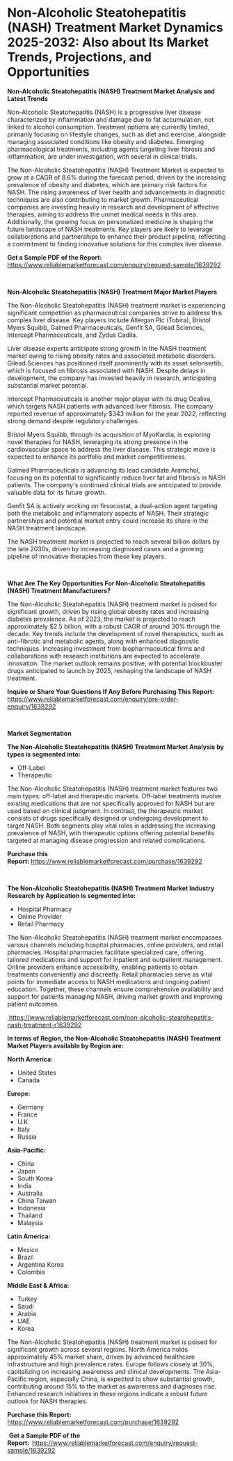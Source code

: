 <p><h1>Non-Alcoholic Steatohepatitis (NASH) Treatment Market Dynamics 2025-2032: Also about Its Market Trends, Projections, and Opportunities</h1></p><p><strong>Non-Alcoholic Steatohepatitis (NASH) Treatment Market Analysis and Latest Trends</strong></p>
<p><p>Non-Alcoholic Steatohepatitis (NASH) is a progressive liver disease characterized by inflammation and damage due to fat accumulation, not linked to alcohol consumption. Treatment options are currently limited, primarily focusing on lifestyle changes, such as diet and exercise, alongside managing associated conditions like obesity and diabetes. Emerging pharmacological treatments, including agents targeting liver fibrosis and inflammation, are under investigation, with several in clinical trials.</p><p>The Non-Alcoholic Steatohepatitis (NASH) Treatment Market is expected to grow at a CAGR of 8.6% during the forecast period, driven by the increasing prevalence of obesity and diabetes, which are primary risk factors for NASH. The rising awareness of liver health and advancements in diagnostic techniques are also contributing to market growth. Pharmaceutical companies are investing heavily in research and development of effective therapies, aiming to address the unmet medical needs in this area. Additionally, the growing focus on personalized medicine is shaping the future landscape of NASH treatments. Key players are likely to leverage collaborations and partnerships to enhance their product pipeline, reflecting a commitment to finding innovative solutions for this complex liver disease.</p></p>
<p><strong>Get a Sample PDF of the Report:&nbsp;</strong> <a href="https://www.reliablemarketforecast.com/enquiry/request-sample/1639292?utm_campaign=1888&utm_medium=2&utm_source=Github&utm_content=ia&utm_term=13042025&utm_id=non-alcoholic-steatohepatitis-nash-treatment">https://www.reliablemarketforecast.com/enquiry/request-sample/1639292</a></p>
<p>&nbsp;</p>
<p><strong>Non-Alcoholic Steatohepatitis (NASH) Treatment Major Market Players</strong></p>
<p><p>The Non-Alcoholic Steatohepatitis (NASH) treatment market is experiencing significant competition as pharmaceutical companies strive to address this complex liver disease. Key players include Allergan Plc (Tobira), Bristol Myers Squibb, Galmed Pharmaceuticals, Genfit SA, Gilead Sciences, Intercept Pharmaceuticals, and Zydus Cadila.</p><p>Liver disease experts anticipate strong growth in the NASH treatment market owing to rising obesity rates and associated metabolic disorders. Gilead Sciences has positioned itself prominently with its asset selonsertib, which is focused on fibrosis associated with NASH. Despite delays in development, the company has invested heavily in research, anticipating substantial market potential.</p><p>Intercept Pharmaceuticals is another major player with its drug Ocaliva, which targets NASH patients with advanced liver fibrosis. The company reported revenue of approximately $343 million for the year 2022, reflecting strong demand despite regulatory challenges.</p><p>Bristol Myers Squibb, through its acquisition of MyoKardia, is exploring novel therapies for NASH, leveraging its strong presence in the cardiovascular space to address the liver disease. This strategic move is expected to enhance its portfolio and market competitiveness. </p><p>Galmed Pharmaceuticals is advancing its lead candidate Aramchol, focusing on its potential to significantly reduce liver fat and fibrosis in NASH patients. The company's continued clinical trials are anticipated to provide valuable data for its future growth.</p><p>Genfit SA is actively working on firsocostat, a dual-action agent targeting both the metabolic and inflammatory aspects of NASH. Their strategic partnerships and potential market entry could increase its share in the NASH treatment landscape.</p><p>The NASH treatment market is projected to reach several billion dollars by the late 2030s, driven by increasing diagnosed cases and a growing pipeline of innovative therapies from these key players.</p></p>
<p>&nbsp;</p>
<p><strong>What Are The Key Opportunities For Non-Alcoholic Steatohepatitis (NASH) Treatment Manufacturers?</strong></p>
<p><p>The Non-Alcoholic Steatohepatitis (NASH) treatment market is poised for significant growth, driven by rising global obesity rates and increasing diabetes prevalence. As of 2023, the market is projected to reach approximately $2.5 billion, with a robust CAGR of around 30% through the decade. Key trends include the development of novel therapeutics, such as anti-fibrotic and metabolic agents, along with enhanced diagnostic techniques. Increasing investment from biopharmaceutical firms and collaborations with research institutions are expected to accelerate innovation. The market outlook remains positive, with potential blockbuster drugs anticipated to launch by 2025, reshaping the landscape of NASH treatment.</p></p>
<p><strong>Inquire or Share Your Questions If Any Before Purchasing This Report:</strong> <a href="https://www.reliablemarketforecast.com/enquiry/pre-order-enquiry/1639292?utm_campaign=1888&utm_medium=2&utm_source=Github&utm_content=ia&utm_term=13042025&utm_id=non-alcoholic-steatohepatitis-nash-treatment">https://www.reliablemarketforecast.com/enquiry/pre-order-enquiry/1639292</a></p>
<p>&nbsp;</p>
<p><strong>Market Segmentation</strong></p>
<p><strong>The Non-Alcoholic Steatohepatitis (NASH) Treatment Market Analysis by types is segmented into:</strong></p>
<p><ul><li>Off-Label</li><li>Therapeutic</li></ul></p>
<p><p>The Non-Alcoholic Steatohepatitis (NASH) treatment market features two main types: off-label and therapeutic markets. Off-label treatments involve existing medications that are not specifically approved for NASH but are used based on clinical judgment. In contrast, the therapeutic market consists of drugs specifically designed or undergoing development to target NASH. Both segments play vital roles in addressing the increasing prevalence of NASH, with therapeutic options offering potential benefits targeted at managing disease progression and related complications.</p></p>
<p><strong>Purchase this Report:&nbsp;</strong><a href="https://www.reliablemarketforecast.com/purchase/1639292?utm_campaign=1888&utm_medium=2&utm_source=Github&utm_content=ia&utm_term=13042025&utm_id=non-alcoholic-steatohepatitis-nash-treatment">https://www.reliablemarketforecast.com/purchase/1639292</a></p>
<p>&nbsp;</p>
<p><strong>The Non-Alcoholic Steatohepatitis (NASH) Treatment Market Industry Research by Application is segmented into:</strong></p>
<p><ul><li>Hospital Pharmacy</li><li>Online Provider</li><li>Retail Pharmacy</li></ul></p>
<p><p>The Non-Alcoholic Steatohepatitis (NASH) treatment market encompasses various channels including hospital pharmacies, online providers, and retail pharmacies. Hospital pharmacies facilitate specialized care, offering tailored medications and support for inpatient and outpatient management. Online providers enhance accessibility, enabling patients to obtain treatments conveniently and discreetly. Retail pharmacies serve as vital points for immediate access to NASH medications and ongoing patient education. Together, these channels ensure comprehensive availability and support for patients managing NASH, driving market growth and improving patient outcomes.</p></p>
<p><a href="https://www.reliablemarketforecast.com/non-alcoholic-steatohepatitis-nash-treatment-r1639292?utm_campaign=1888&utm_medium=2&utm_source=Github&utm_content=ia&utm_term=13042025&utm_id=non-alcoholic-steatohepatitis-nash-treatment">&nbsp;https://www.reliablemarketforecast.com/non-alcoholic-steatohepatitis-nash-treatment-r1639292</a></p>
<p><strong>In terms of Region, the Non-Alcoholic Steatohepatitis (NASH) Treatment Market Players available by Region are:</strong></p>
<p>
    <p> <strong> North America: </strong>
        <ul>
            <li>United States</li>
            <li>Canada</li>
        </ul>
        </p> 
    <p> <strong> Europe: </strong>
        <ul>
            <li>Germany</li>
            <li>France</li>
            <li>U.K.</li>
            <li>Italy</li>
            <li>Russia</li>
        </ul>
        </p> 
    <p> <strong> Asia-Pacific: </strong>
        <ul>
            <li>China</li>
            <li>Japan</li>
            <li>South Korea</li>
            <li>India</li>
            <li>Australia</li>
            <li>China Taiwan</li>
            <li>Indonesia</li>
            <li>Thailand</li>
            <li>Malaysia</li>
        </ul>
        </p> 
    <p> <strong> Latin America: </strong>
        <ul>
            <li>Mexico</li>
            <li>Brazil</li>
            <li>Argentina Korea</li>
            <li>Colombia</li>
        </ul>
        </p> 
    <p> <strong> Middle East & Africa: </strong>
        <ul>
            <li>Turkey</li>
            <li>Saudi</li>
            <li>Arabia</li>
            <li>UAE</li>
            <li>Korea</li>
        </ul>
    </p>
    </p>
<p><p>The Non-Alcoholic Steatohepatitis (NASH) treatment market is poised for significant growth across several regions. North America holds approximately 45% market share, driven by advanced healthcare infrastructure and high prevalence rates. Europe follows closely at 30%, capitalizing on increasing awareness and clinical developments. The Asia-Pacific region, especially China, is expected to show substantial growth, contributing around 15% to the market as awareness and diagnoses rise. Enhanced research initiatives in these regions indicate a robust future outlook for NASH therapies.</p></p>
<p><strong>Purchase this Report: </strong><a href="https://www.reliablemarketforecast.com/purchase/1639292?utm_campaign=1888&utm_medium=2&utm_source=Github&utm_content=ia&utm_term=13042025&utm_id=non-alcoholic-steatohepatitis-nash-treatment">https://www.reliablemarketforecast.com/purchase/1639292</a></p>
<p>&nbsp;<strong>Get a Sample PDF of the Report:&nbsp;&nbsp;</strong><a href="https://www.reliablemarketforecast.com/enquiry/request-sample/1639292?utm_campaign=1888&utm_medium=2&utm_source=Github&utm_content=ia&utm_term=13042025&utm_id=non-alcoholic-steatohepatitis-nash-treatment">https://www.reliablemarketforecast.com/enquiry/request-sample/1639292</a></p>
<p><strong></strong></p>
<p><p></p><p></p><p></p></p>